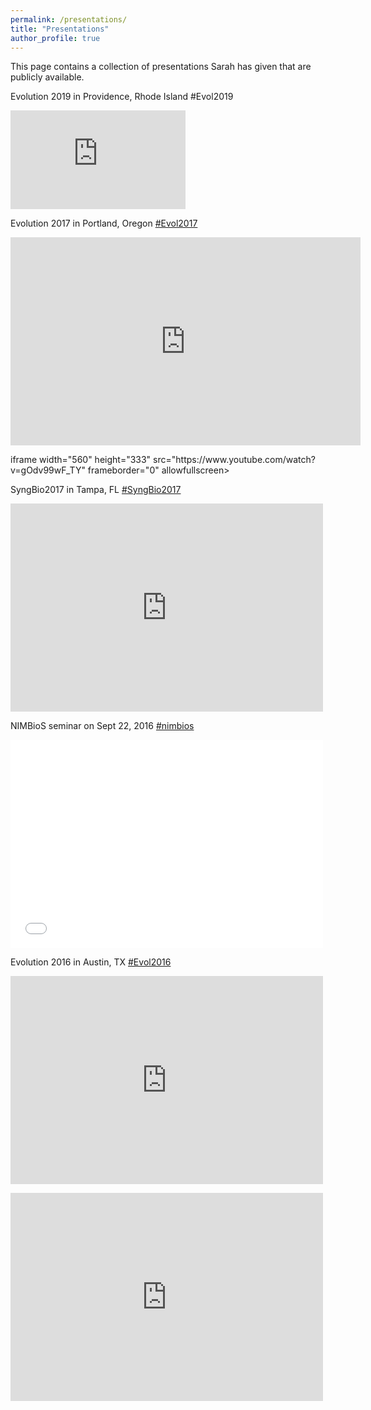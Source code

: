 ```yaml
---
permalink: /presentations/
title: "Presentations"
author_profile: true
---
```


This page contains a collection of presentations Sarah has given that are publicly available.

Evolution 2019 in Providence, Rhode Island #Evol2019
<p style="text-align: left;"><iframe width="280" height="157.5" src="https://www.youtube.com/embed/P5qWW6Vqeiw" frameborder="0" allow="accelerometer; autoplay; encrypted-media; gyroscope; picture-in-picture" allowfullscreen></iframe>
<br>

Evolution 2017 in Portland, Oregon <a href="https://twitter.com/search?q=%23Evol2017&amp;src=typd">#Evol2017</a></p>
<p style="text-align: left;"><iframe width="560" height="333" src="https://www.slideshare.net/SarahFlanagan/flanagan-evolution2017-talk" frameborder="0" allowfullscreen></iframe>
<p style="text-align: left;">iframe width="560" height="333" src="https://www.youtube.com/watch?v=gOdv99wF_TY" frameborder="0" allowfullscreen></iframe>

SyngBio2017 in Tampa, FL <a href="https://twitter.com/search?q=%23SyngBio2017&amp;src=typd">#SyngBio2017</a></p>
<p style="text-align: left;"><iframe width="500" height="333" src="https://www.slideshare.net/SarahFlanagan/flanagan-syngbio2017-talk" frameborder="0" allowfullscreen></iframe>

<p>NIMBioS seminar on Sept 22, 2016 <a href="https://twitter.com/search?q=%23nimbios&amp;src=typd">#nimbios</a></p>
<p style="text-align: left;"><iframe width="500" height="333" src="youtube https://youtu.be/ArK_lThWJL8" frameborder="0" allowfullscreen></iframe>

Evolution 2016 in Austin, TX <a href="https://twitter.com/search?q=%23Evol2016&amp;src=typd">#Evol2016</a></p>
<p style="text-align: left;"><iframe width="500" height="333" src="https://www.slideshare.net/SarahFlanagan/population-genomics-reveals-multiple-drivers-of-population-differentiation" frameborder="0" allowfullscreen></iframe>
<p style="text-align: left;"><iframe width="500" height="333" src="https://www.youtube.com/watch?v=DHGe1eClDLY" frameborder="0" allowfullscreen></iframe>

